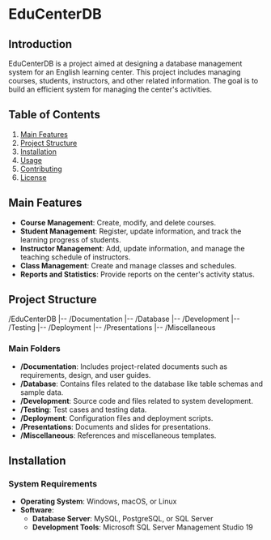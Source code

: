 # EduCenterDB

## Introduction

EduCenterDB is a project aimed at designing a database management system for an English learning center. This project includes managing courses, students, instructors, and other related information. The goal is to build an efficient system for managing the center's activities.

## Table of Contents

1. [Main Features](#main-features)
2. [Project Structure](#project-structure)
3. [Installation](#installation)
4. [Usage](#usage)
5. [Contributing](#contributing)
6. [License](#license)

## Main Features

- **Course Management**: Create, modify, and delete courses.
- **Student Management**: Register, update information, and track the learning progress of students.
- **Instructor Management**: Add, update information, and manage the teaching schedule of instructors.
- **Class Management**: Create and manage classes and schedules.
- **Reports and Statistics**: Provide reports on the center's activity status.

## Project Structure

/EduCenterDB
|-- /Documentation
|-- /Database
|-- /Development
|-- /Testing
|-- /Deployment
|-- /Presentations
|-- /Miscellaneous


### Main Folders

- **/Documentation**: Includes project-related documents such as requirements, design, and user guides.
- **/Database**: Contains files related to the database like table schemas and sample data.
- **/Development**: Source code and files related to system development.
- **/Testing**: Test cases and testing data.
- **/Deployment**: Configuration files and deployment scripts.
- **/Presentations**: Documents and slides for presentations.
- **/Miscellaneous**: References and miscellaneous templates.

## Installation

### System Requirements

- **Operating System**: Windows, macOS, or Linux
- **Software**:
  - **Database Server**: MySQL, PostgreSQL, or SQL Server
  - **Development Tools**: Microsoft SQL Server Management Studio 19
